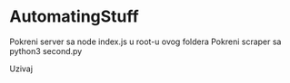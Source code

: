 # AutomatingStuff


Pokreni server sa node index.js u root-u ovog foldera
Pokreni scraper sa python3 second.py

Uzivaj